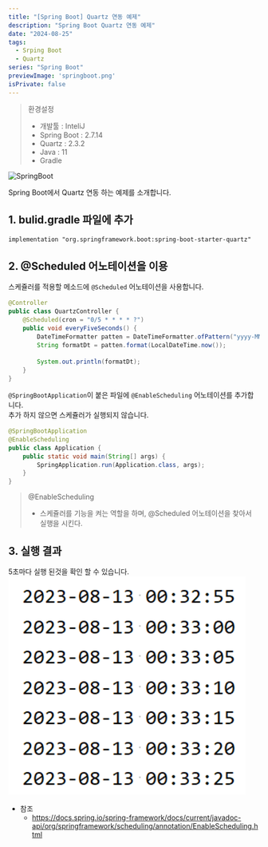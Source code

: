 ```yaml
---
title: "[Spring Boot] Quartz 연동 예제"
description: "Spring Boot Quartz 연동 예제"
date: "2024-08-25"
tags:
  - Srping Boot
  - Quartz
series: "Spring Boot"
previewImage: 'springboot.png'
isPrivate: false
---
```


> 환경설정
> + 개발툴 : InteliJ
> + Spring Boot : 2.7.14
> + Quartz : 2.3.2
> + Java : 11
> + Gradle

![SpringBoot](/springboot.png)

Spring Boot에서 Quartz 연동 하는 예제를 소개합니다.

## 1. bulid.gradle 파일에 추가 
```
implementation "org.springframework.boot:spring-boot-starter-quartz"
```

## 2. @Scheduled 어노테이션을 이용
스케쥴러를 적용할 메소드에 `@Scheduled` 어노테이션을 사용합니다.
```java
@Controller
public class QuartzController {
    @Scheduled(cron = "0/5 * * * * ?")
    public void everyFiveSeconds() {
        DateTimeFormatter patten = DateTimeFormatter.ofPattern("yyyy-MM-dd HH:mm:ss");
        String formatDt = patten.format(LocalDateTime.now());

        System.out.println(formatDt);
    }
}
```
`@SpringBootApplication`이 붙은 파일에 `@EnableScheduling` 어노테이션를 추가합니다.   
추가 하지 않으면 스케쥴러가 실행되지 않습니다.
```java
@SpringBootApplication
@EnableScheduling
public class Application {
    public static void main(String[] args) {
        SpringApplication.run(Application.class, args);
    }
}
```
> @EnableScheduling
> + 스케쥴러를 기능을 켜는 역할을 하며, @Scheduled 어노테이션을 찾아서 실행을 시킨다.

## 3. 실행 결과
5초마다 실행 된것을 확인 할 수 있습니다.
![SpringBoot](./result.png)
+ 참조
    + https://docs.spring.io/spring-framework/docs/current/javadoc-api/org/springframework/scheduling/annotation/EnableScheduling.html